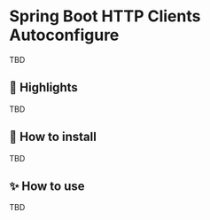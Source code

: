 # Spring Boot HTTP Clients Autoconfigure

TBD

## 🤩 Highlights

TBD

## 🤔 How to install

TBD

## ✨ How to use

TBD
